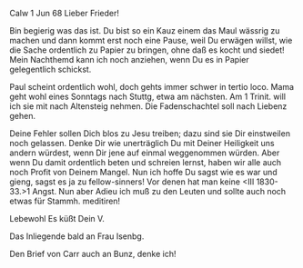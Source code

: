  Calw 1 Jun 68
Lieber Frieder!

Bin begierig was das ist. Du bist so ein Kauz einem das Maul wässrig zu machen und dann kommt erst noch eine Pause, weil Du erwägen willst, wie die Sache ordentlich zu Papier zu bringen, ohne daß es kocht und siedet! 
Mein Nachthemd kann ich noch anziehen, wenn Du es in Papier gelegentlich schickst.

Paul scheint ordentlich wohl, doch gehts immer schwer in tertio loco. 
Mama geht wohl eines Sonntags nach Stuttg, etwa am nächsten. Am 1 Trinit. will ich sie mit nach Altensteig nehmen. Die Fadenschachtel soll nach Liebenz gehen.

Deine Fehler sollen Dich blos zu Jesu treiben; dazu sind sie Dir einstweilen noch gelassen. Denke Dir wie unerträglich Du mit Deiner Heiligkeit uns andern würdest, wenn Dir jene auf einmal weggenommen würden. Aber wenn Du damit ordentlich beten und schreien lernst, haben wir alle auch noch Profit von Deinem Mangel. Nun ich hoffe Du sagst wie es war und gieng, sagst es ja zu fellow-sinners! Vor denen hat man keine <III 1830-33.>1 Angst. Nun aber Adieu ich muß zu den Leuten und sollte auch noch etwas für Stammh. meditiren!

Lebewohl Es küßt
 Dein V.

Das Inliegende bald an Frau Isenbg.

Den Brief von Carr auch an Bunz, denke ich!
